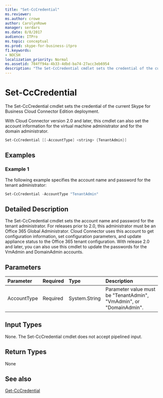```yaml
---
title: "Set-CcCredential"
ms.reviewer: 
ms.author: crowe
author: CarolynRowe
manager: serdars
ms.date: 8/8/2017
audience: ITPro
ms.topic: conceptual
ms.prod: skype-for-business-itpro
f1.keywords:
- NOCSH
localization_priority: Normal
ms.assetid: 784ff94a-4b33-4dbd-ba74-27acc3eb6954
description: "The Set-CcCredential cmdlet sets the credential of the current Skype for Business Cloud Connector Edition deployment."
---
```


# Set-CcCredential
 
The Set-CcCredential cmdlet sets the credential of the current Skype for Business Cloud Connector Edition deployment. 
  
With Cloud Connector version 2.0 and later, this cmdlet can also set the account information for the virtual machine administrator and for the domain administrator.
  
```powershell
Set-CcCredential [[-AccountType] <string> {TenantAdmin}]
```

## Examples
<a name="Examples"> </a>

### Example 1

The following example specifies the account name and password for the tenant administrator:
  
```powershell
Set-CcCredential -AccountType "TenantAdmin"
```

## Detailed Description
<a name="DetailedDescription"> </a>

The Set-CcCredential cmdlet sets the account name and password for the tenant administrator. For releases prior to 2.0, this administrator must be an Office 365 Global Administrator. Cloud Connector uses this account to get configuration information, set configuration parameters, and update appliance status to the Office 365 tenant configuration. With release 2.0 and later, you can also use this cmdlet to update the passwords for the VmAdmin and DomainAdmin accounts.
  
## Parameters
<a name="DetailedDescription"> </a>

|**Parameter**|**Required**|**Type**|**Description**|
|:-----|:-----|:-----|:-----|
| AccountType <br/> | Required <br/> |System.String  <br/> | Parameter value must be "TenantAdmin", "VmAdmin", or "DomainAdmin". <br/> |
   
## Input Types
<a name="InputTypes"> </a>

None. The Set-CcCredential cmdlet does not accept pipelined input.
  
## Return Types
<a name="ReturnTypes"> </a>

None
  
## See also
<a name="ReturnTypes"> </a>

[Get-CcCredential](get-cccredential.md)
  

